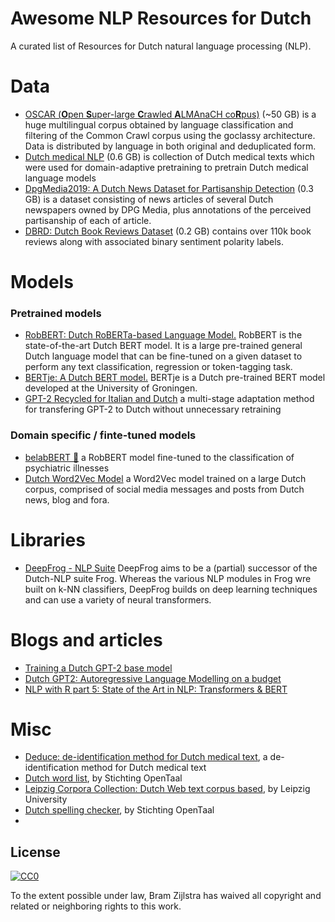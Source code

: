 # Awesome NLP Resources for Dutch


A curated list of Resources for Dutch natural language processing (NLP).

# Data
- [OSCAR (**O**pen **S**uper-large **C**rawled **A**LMAnaCH co**R**pus)](https://huggingface.co/datasets/oscar) (~50 GB)  is a huge multilingual corpus obtained by language classification and filtering of the Common Crawl corpus using the goclassy architecture. Data is distributed by language in both original and deduplicated form.
- [Dutch medical NLP](https://github.com/terminalkitten/dutch_medical_nlp) (0.6 GB) is collection of Dutch medical texts  which were used for domain-adaptive pretraining to pretrain Dutch medical language models
- [DpgMedia2019: A Dutch News Dataset for Partisanship Detection](https://github.com/dpgmedia/partisan-news2019) (0.3 GB)  is a dataset consisting of news articles of several Dutch newspapers owned by DPG Media, plus annotations of the perceived partisanship of each of article.
- [DBRD: Dutch Book Reviews Dataset](https://github.com/benjaminvdb/DBRD) (0.2 GB)  contains over 110k book reviews along with associated binary sentiment polarity labels.

# Models

### Pretrained models
- [RobBERT: Dutch RoBERTa-based Language Model.](https://github.com/iPieter/RobBERT) RobBERT is the state-of-the-art Dutch BERT model. It is a large pre-trained general Dutch language model that can be fine-tuned on a given dataset to perform any text classification, regression or token-tagging task.
- [BERTje: A Dutch BERT model.](https://github.com/wietsedv/bertje) BERTje is a Dutch pre-trained BERT model developed at the University of Groningen.
- [GPT-2 Recycled for Italian and Dutch](https://github.com/wietsedv/gpt2-recycle) a multi-stage adaptation method for transfering GPT-2 to Dutch without unnecessary retraining

### Domain specific / finte-tuned models
- [belabBERT 🤧](https://github.com/Joppewouts/belabBERT) a RobBERT model fine-tuned to the classification of psychiatric illnesses
- [Dutch Word2Vec Model](https://github.com/coosto/dutch-word-embeddings) a Word2Vec model trained on a large Dutch corpus, comprised of social media messages and posts from Dutch news, blog and fora.


# Libraries
- [DeepFrog - NLP Suite](https://github.com/proycon/deepfrog) DeepFrog aims to be a (partial) successor of the Dutch-NLP suite Frog. Whereas the various NLP modules in Frog wre built on k-NN classifiers, DeepFrog builds on deep learning techniques and can use a variety of neural transformers.


# Blogs and articles
- [Training a Dutch GPT-2 base model](https://medium.com/deepdesk/training-a-dutch-gpt-2-base-model-5f21dcfa3cd2)
- [Dutch GPT2: Autoregressive Language Modelling on a budget](https://blog.ml6.eu/dutch-gpt2-autoregressive-language-modelling-on-a-budget-cff3942dd020)
- [NLP with R part 5: State of the Art in NLP: Transformers & BERT](https://medium.com/broadhorizon-cmotions/nlp-with-r-part-5-state-of-the-art-in-nlp-transformers-bert-3449e3cd7494)

# Misc

- [Deduce: de-identification method for Dutch medical text](https://github.com/vmenger/deduce), a de-identification method for Dutch medical text
- [Dutch word list](https://github.com/OpenTaal/opentaal-wordlist), by Stichting OpenTaal
- [Leipzig Corpora Collection: Dutch Web text corpus based](https://wortschatz.uni-leipzig.de/en/download/Dutch), by Leipzig University
- [Dutch spelling checker](https://github.com/OpenTaal/opentaal-hunspell), by Stichting OpenTaal
- 
## License

[![CC0](https://i.creativecommons.org/p/zero/1.0/88x31.png)](https://creativecommons.org/publicdomain/zero/1.0/)

To the extent possible under law, Bram Zijlstra has waived all copyright and related or neighboring rights to this work.
